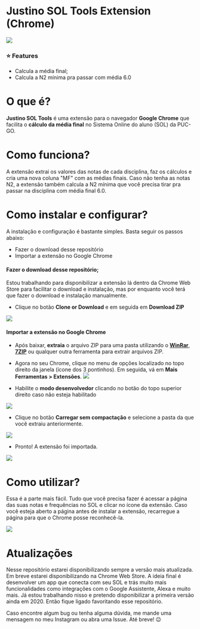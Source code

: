 
# Justino SOL Tools Extension (Chrome)

[![](https://i.imgur.com/xeZRYX8.gif)](https://i.imgur.com/xeZRYX8.gif)

### ⭐ Features

- Calcula a média final;
- Calcula a N2 mínima pra passar com média 6.0

# O que é?
**Justino SOL Tools** é uma extensão para o navegador **Google Chrome** que facilita o **cálculo da média final** no Sistema Online do aluno (SOL) da PUC-GO.

# Como funciona?
A extensão extrai os valores das notas de cada disciplina, faz os cálculos e cria uma nova coluna "MF" com as médias finais. Caso não tenha as notas N2, a extensão também calcula a N2 mínima que você precisa tirar pra passar na disciplina com média final 6.0.

# Como instalar e configurar?
A instalação e configuração é bastante simples. Basta seguir os passos abaixo:
- Fazer o download desse repositório
- Importar a extensão no Google Chrome

#### Fazer o download desse repositório;
Estou trabalhando para disponibilizar a extensão lá dentro da Chrome Web Store para facilitar o download e instalação, mas por enquanto você terá que fazer o download e instalação manualmente.

* Clique no botão **Clone or Download** e em seguida em **Download ZIP**

[![](https://i.imgur.com/ZdClmtL.jpg)](https://i.imgur.com/ZdClmtL.jpg)

#### Importar a extensão no Google Chrome

* Após baixar, **extraia** o arquivo ZIP para uma pasta utilizando o [**WinRar**](https://www.winrarbrasil.com.br/winrar/download.mv), [**7ZIP**](https://www.7-zip.org/download.html)   ou qualquer outra ferramenta para extrair arquivos ZIP. 

* Agora no seu Chrome, clique no menu de opções localizado no topo direito da janela (ícone dos 3 pontinhos). Em seguida, vá em **Mais Ferramentas > Extensões**.
[![](https://i.imgur.com/cYQDjLQ.jpg)](https://i.imgur.com/cYQDjLQ.jpg)

* Habilite o **modo desenvolvedor** clicando no botão do topo superior direito caso não esteja habilitado

[![](https://i.imgur.com/Uyzd3wb.jpg)](https://i.imgur.com/Uyzd3wb.jpg)

* Clique no botão **Carregar sem compactação** e selecione a pasta da que você extraiu anteriormente.

[![](https://i.imgur.com/7TXoaNM.jpg)](https://i.imgur.com/7TXoaNM.jpg)

* Pronto! A extensão foi importada.

[![](https://i.imgur.com/YJ1cVsC.jpg)](https://i.imgur.com/YJ1cVsC.jpg)

# Como utilizar?
Essa é a parte mais fácil. Tudo que você precisa fazer é acessar a página das suas notas e frequências no SOL e clicar no ícone da extensão. Caso você esteja aberto a página antes de instalar a extensão, recarregue a página para que o Chrome posse reconhecê-la. 

![](https://i.imgur.com/o1Jesxv.jpg)

# Atualizações 
Nesse repositório estarei disponibilizando sempre a versão mais atualizada. Em breve estarei disponibilizando na Chrome Web Store. A ideia final é desenvolver um app que conecta com seu SOL e trás muito mais funcionalidades como integrações com o Google Assistente, Alexa e muito mais. Já estou trabalhando nisso e pretendo disponibilizar a primeira versão ainda em 2020. Então fique ligado favoritando esse repositório. 

Caso encontre algum bug ou tenha alguma dúvida, me mande uma mensagem no meu Instagram ou abra uma Issue. 
Até breve! 😉

